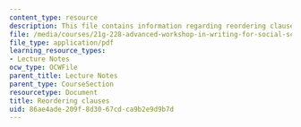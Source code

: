 ```yaml
---
content_type: resource
description: This file contains information regarding reordering clauses.
file: /media/courses/21g-228-advanced-workshop-in-writing-for-social-sciences-and-architecture-els-spring-2007/86ae4ade209f8d3067cdca9b2e9d9b7d_MIT21G.228S07_modifiers.pdf
file_type: application/pdf
learning_resource_types:
- Lecture Notes
ocw_type: OCWFile
parent_title: Lecture Notes
parent_type: CourseSection
resourcetype: Document
title: Reordering clauses
uid: 86ae4ade-209f-8d30-67cd-ca9b2e9d9b7d
---
```

